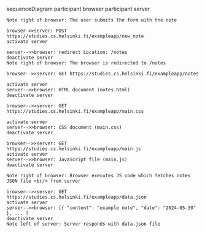 sequenceDiagram
    participant browser
    participant server

    Note right of browser: The user submits the form with the note

    browser->>server: POST https://studies.cs.helsinki.fi/exampleapp/new_note
    activate server

    server-->>browser: redirect Location: /notes
    deactivate server
    Note right of browser: The browser is redirected to /notes

    browser-->>server: GET https://studies.cs.helsinki.fi/exampleapp/notes
    
    activate server
    server-->>browser: HTML document (notes.html)
    deactivate server

    browser-->>server: GET https://studies.cs.helsinki.fi/exampleapp/main.css

    activate server
    server-->>browser: CSS document (main.css)
    deactivate server

    browser-->>server: GET https://studies.cs.helsinki.fi/exampleapp/main.js
    activate server
    server-->>browser: JavaScript file (main.js)
    deactivate server

    Note right of browser: Browser executes JS code which fetches notes JSON file <br/> from server 

    browser-->>server: GET https://studies.cs.helsinki.fi/exampleapp/data.json
    activate server
    server-->>browser: [{ "content": "example note", "date": "2024-05-30" }, ... ]
    deactivate server
    Note left of server: Server responds with data.json file
